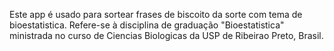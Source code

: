 Este app é usado para sortear frases de biscoito da sorte com tema de bioestatistica.
Refere-se à disciplina de graduação "Bioestatistica" ministrada no curso de Ciencias Biologicas da USP de Ribeirao Preto, Brasil.
